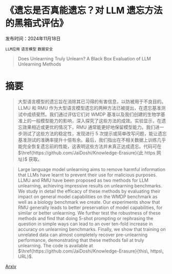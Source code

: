 # 《遗忘是否真能遗忘？对 LLM 遗忘方法的黑箱式评估》

发布时间：2024年11月18日

`LLM应用` `语言模型` `数据安全`

> Does Unlearning Truly Unlearn? A Black Box Evaluation of LLM Unlearning Methods

# 摘要

> 大型语言模型的遗忘旨在消除其已习得的有害信息，以防被用于不良目的。LLMU 和 RMU 作为大型语言模型遗忘的两种方法已被提出，在遗忘基准测试中成绩斐然。我们通过评估它们对 WMDP 基准以及我们创建的生物学基准上的一般模型能力的影响，深入探究了这些方法的成效。实验显示，在遗忘效果相近或更优的情况下，RMU 通常能更好地保留模型能力。我们进一步测试了这些方法的稳定性，发现进行 5 次提示或简单改写问题，能让遗忘基准测试的准确率提升十倍有余。最后，我们指出在不相关数据上训练几乎能完全恢复遗忘前的性能，这表明这些方法并未真正达成遗忘。代码可在 $\href{https://github.com/JaiDoshi/Knowledge-Erasure}{此 https 网址}$ 获取。

> Large language model unlearning aims to remove harmful information that LLMs have learnt to prevent their use for malicious purposes. LLMU and RMU have been proposed as two methods for LLM unlearning, achieving impressive results on unlearning benchmarks. We study in detail the efficacy of these methods by evaluating their impact on general model capabilities on the WMDP benchmark as well as a biology benchmark we create. Our experiments show that RMU generally leads to better preservation of model capabilities, for similar or better unlearning. We further test the robustness of these methods and find that doing 5-shot prompting or rephrasing the question in simple ways can lead to an over ten-fold increase in accuracy on unlearning benchmarks. Finally, we show that training on unrelated data can almost completely recover pre-unlearning performance, demonstrating that these methods fail at truly unlearning. The code is available at $\href{https://github.com/JaiDoshi/Knowledge-Erasure}{this\, https\, URL}$.

[Arxiv](https://arxiv.org/abs/2411.12103)